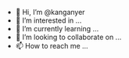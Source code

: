 - 👋 Hi, I’m @kanganyer
- 👀 I’m interested in ...
- 🌱 I’m currently learning ...
- 💞️ I’m looking to collaborate on ...
- 📫 How to reach me ...

<!---
kanganyer/kanganyer is a ✨ special ✨ repository because its `README.md` (this file) appears on your GitHub profile.
You can click the Preview link to take a look at your changes.
--->
